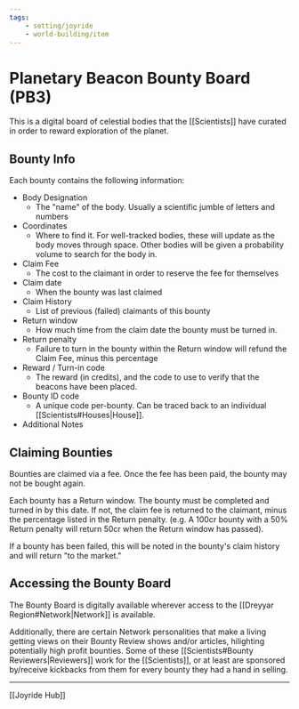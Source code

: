 ```yaml
---
tags:
    - setting/joyride
    - world-building/item
---
```


# Planetary Beacon Bounty Board (PB3)
This is a digital board of celestial bodies that the [[Scientists]] have curated in order to reward exploration of the planet.

## Bounty Info
Each bounty contains the following information:

- Body Designation
    - The "name" of the body. Usually a scientific jumble of letters and numbers
- Coordinates
    - Where to find it. For well-tracked bodies, these will update as the body moves through space. Other bodies will be given a probability volume to search for the body in.
- Claim Fee
    - The cost to the claimant in order to reserve the fee for themselves
- Claim date
    - When the bounty was last claimed
- Claim History
    - List of previous (failed) claimants of this bounty
- Return window
    - How much time from the claim date the bounty must be turned in.
- Return penalty
    - Failure to turn in the bounty within the Return window will refund the Claim Fee, minus this percentage
- Reward / Turn-in code
    - The reward (in credits), and the code to use to verify that the beacons have been placed.
- Bounty ID code
    - A unique code per-bounty. Can be traced back to an individual [[Scientists#Houses|House]].
- Additional Notes

## Claiming Bounties
Bounties are claimed via a fee. Once the fee has been paid, the bounty may not be bought again.

Each bounty has a Return window. The bounty must be completed and turned in by this date. If not, the claim fee is returned to the claimant, minus the percentage listed in the Return penalty. (e.g. A 100cr bounty with a 50% Return penalty will return 50cr when the Return window has passed).

If a bounty has been failed, this will be noted in the bounty's claim history and will return "to the market."

## Accessing the Bounty Board
The Bounty Board is digitally available wherever access to the [[Dreyyar Region#Network|Network]] is available.

Additionally, there are certain Network personalities that make a living getting views on their Bounty Review shows and/or articles, hilighting potentially high profit bounties. Some of these [[Scientists#Bounty Reviewers|Reviewers]] work for the [[Scientists]], or at least are sponsored by/receive kickbacks from them for every bounty they had a hand in selling.

---
[[Joyride Hub]]
